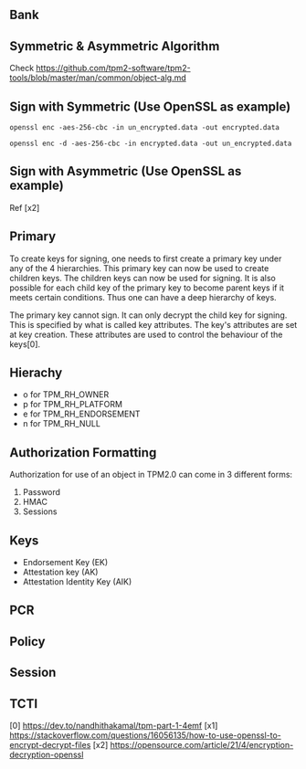 


## Bank

## Symmetric & Asymmetric Algorithm
Check https://github.com/tpm2-software/tpm2-tools/blob/master/man/common/object-alg.md


## Sign with Symmetric (Use OpenSSL as example)
`openssl enc -aes-256-cbc -in un_encrypted.data -out encrypted.data`

`openssl enc -d -aes-256-cbc -in encrypted.data -out un_encrypted.data`

## Sign with Asymmetric (Use OpenSSL as example)
Ref [x2]


## Primary
To create keys for signing, one needs to first create a primary key under any of the 4 hierarchies. This primary key can now be used to create children keys. The children keys can now be used for signing. It is also possible for each child key of the primary key to become parent keys if it meets certain conditions. Thus one can have a deep hierarchy of keys.

The primary key cannot sign. It can only decrypt the child key for signing. This is specified by what is called key attributes. The key's attributes are set at key creation. These attributes are used to control the behaviour of the keys[0].


## Hierachy
- o for TPM_RH_OWNER
- p for TPM_RH_PLATFORM
- e for TPM_RH_ENDORSEMENT
- n for TPM_RH_NULL

## Authorization Formatting
Authorization for use of an object in TPM2.0 can come in 3 different forms: 
1.  Password
2.  HMAC
3.  Sessions

## Keys
- Endorsement Key (EK)
- Attestation key (AK)
- Attestation Identity Key (AIK)


## PCR

## Policy

## Session

## TCTI

[0] https://dev.to/nandhithakamal/tpm-part-1-4emf
[x1] https://stackoverflow.com/questions/16056135/how-to-use-openssl-to-encrypt-decrypt-files
[x2] https://opensource.com/article/21/4/encryption-decryption-openssl

